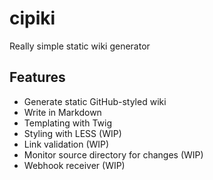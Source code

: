 # cipiki
Really simple static wiki generator

## Features

* Generate static GitHub-styled wiki
* Write in Markdown
* Templating with Twig
* Styling with LESS (WIP)
* Link validation (WIP)
* Monitor source directory for changes (WIP)
* Webhook receiver (WIP)
